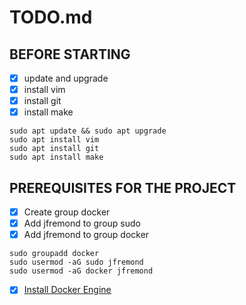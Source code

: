 # TODO.md

## BEFORE STARTING

- [x]	update and upgrade
- [x]	install vim
- [x]	install git
- [x]	install make

```
sudo apt update && sudo apt upgrade
sudo apt install vim
sudo apt install git
sudo apt install make
```

## PREREQUISITES FOR THE PROJECT
- [x]	Create group docker
- [x]	Add jfremond to group sudo
- [x]	Add jfremond to group docker
```
sudo groupadd docker
sudo usermod -aG sudo jfremond
sudo usermod -aG docker jfremond
```
- [x]	[Install Docker Engine](https://docs.docker.com/engine/install/debian/)
